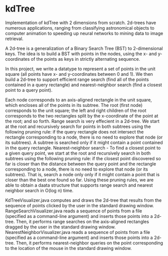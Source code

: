 # kdTree
Implementation of kdTree with 2 dimensions from scratch. 2d-trees have numerous applications, ranging from classifying astronomical objects to computer animation to speeding up neural networks to mining data to image retrieval.

A 2d-tree is a generalization of a Binary Search Tree (BST) to 2-dimensional keys. The idea is to build a BST with points in the nodes, using the x- and y-coordinates of the points as keys in strictly alternating sequence.

In this project, we write a datatype to represent a set of points in the unit square (all points have x- and y-coordinates between 0 and 1). We then build a 2d-tree to support efficient range search (find all of the points contained in a query rectangle) and nearest-neighbor search (find a closest point to a query point). 

Each node corresponds to an axis-aligned rectangle in the unit square, which encloses all of the points in its subtree. The root (first node) corresponds to the unit square; the left and right children of the root corresponds to the two rectangles split by the x-coordinate of the point at the root; and so forth. Range search is very effecient in a 2d-tree. We start at the root and recursively search for points in both subtrees using the following pruning rule: if the query rectangle does not intersect the rectangle corresponding to a node, there is no need to explore that node (or its subtrees). A subtree is searched only if it might contain a point contained in the query rectangle.
Nearest-neighbor search - To find a closest point to a given query point, we start at the root and recursively search in both subtrees using the following pruning rule: if the closest point discovered so far is closer than the distance between the query point and the rectangle corresponding to a node, there is no need to explore that node (or its subtrees). That is, search a node only only if it might contain a point that is closer than the best one found so far. Using these pruning rules, we are able to obtain a daata structure that supports range search and nearest neighbor search in O(log n) time.

KdTreeVisualizer.java computes and draws the 2d-tree that results from the sequence of points clicked by the user in the standard drawing window.
RangeSearchVisualizer.java reads a sequence of points from a file (specified as a command-line argument) and inserts those points into a 2d-tree. Then, it performs range searches on the axis-aligned rectangles dragged by the user in the standard drawing window.
NearestNeighborVisualizer.java reads a sequence of points from a file (specified as a command-line argument) and inserts those points into a 2d-tree. Then, it performs nearest-neighbor queries on the point corresponding to the location of the mouse in the standard drawing window.
